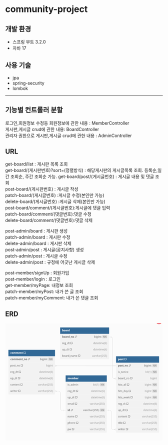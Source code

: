 # community-project

## 개발 환경
* 스프링 부트 3.2.0   
* 자바 17

## 사용 기술
* jpa
* spring-security
* lombok
---


## 기능별 컨트롤러 분할   
로그인,회원정보 수정등 회원정보에 관한 내용 : MemberController   
게시판,게시글 crud에 관한 내용: BoardController   
관리자 권한으로 게시판,게시글 crud에 관한 내용 : AdminController   

## URL
get-board/list : 게시판 목록 조회   
get-board/(게시판번호)?sort=(정렬방식) : 해당게시판의 게시글목록 조회. 등록순,일간 조회순, 주간 조회순 가능.
get-board/post/(게시글번호) : 게시글 내용 및 댓글 조회   
post-board/(게시판번호) : 게시글 작성   
patch-board/(게시글번호) :게시글 수정(본인만 가능)   
delete-board/(게시글번호) :게시글 삭제(본인만 가능)   
post-board/comment/(게시글번호):게시글에 댓글 입력   
patch-board/comment/(댓글번호):댓글 수정   
delete-board/comment/(댓글번호):댓글 삭제   

post-admin/board : 게시판 생성   
patch-admin/board : 게시판 수정   
delete-admin/board : 게시판 삭제   
post-admin/post : 게시글(공지사항) 생성   
patch-admin/post : 게시글 수정    
delete-admin/post : 규정에 어긋난 게시글 삭제   

post-member/signUp : 회원가입   
post-member/login : 로그인   
get-member/myPage: 내정보 조회   
patch-member/myPost: 내가 쓴 글 조회   
patch-member/myComment: 내가 쓴 댓글 조회   


## ERD

![erd](./erd.png)

